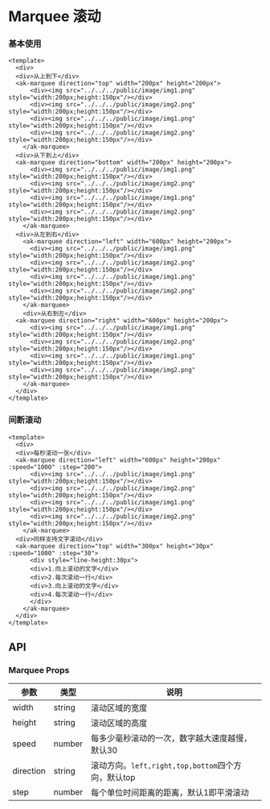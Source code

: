 <!-- Created by 337547038 -->

# Marquee 滚动

### 基本使用

```vue demo
<template>
  <div>
  <div>从上到下</div>
  <ak-marquee direction="top" width="200px" height="200px">
      <div><img src="../../../public/image/img1.png" style="width:200px;height:150px"/></div>
      <div><img src="../../../public/image/img2.png" style="width:200px;height:150px"/></div>
      <div><img src="../../../public/image/img1.png" style="width:200px;height:150px"/></div>
      <div><img src="../../../public/image/img2.png" style="width:200px;height:150px"/></div>
    </ak-marquee>
  <div>从下到上</div>
  <ak-marquee direction="bottom" width="200px" height="200px">
      <div><img src="../../../public/image/img1.png" style="width:200px;height:150px"/></div>
      <div><img src="../../../public/image/img2.png" style="width:200px;height:150px"/></div>
      <div><img src="../../../public/image/img1.png" style="width:200px;height:150px"/></div>
      <div><img src="../../../public/image/img2.png" style="width:200px;height:150px"/></div>
    </ak-marquee>
  <div>从左到右</div>
    <ak-marquee direction="left" width="600px" height="200px">
      <div><img src="../../../public/image/img1.png" style="width:200px;height:150px"/></div>
      <div><img src="../../../public/image/img2.png" style="width:200px;height:150px"/></div>
      <div><img src="../../../public/image/img1.png" style="width:200px;height:150px"/></div>
      <div><img src="../../../public/image/img2.png" style="width:200px;height:150px"/></div>
    </ak-marquee>
    <div>从右到左</div>
  <ak-marquee direction="right" width="600px" height="200px">
      <div><img src="../../../public/image/img1.png" style="width:200px;height:150px"/></div>
      <div><img src="../../../public/image/img2.png" style="width:200px;height:150px"/></div>
      <div><img src="../../../public/image/img1.png" style="width:200px;height:150px"/></div>
      <div><img src="../../../public/image/img2.png" style="width:200px;height:150px"/></div>
    </ak-marquee>
  </div>
</template>

```

### 间断滚动

```vue demo
<template>
  <div>
  <div>每秒滚动一张</div>
  <ak-marquee direction="left" width="600px" height="200px" :speed="1000" :step="200">
      <div><img src="../../../public/image/img1.png" style="width:200px;height:150px"/></div>
      <div><img src="../../../public/image/img2.png" style="width:200px;height:150px"/></div>
      <div><img src="../../../public/image/img1.png" style="width:200px;height:150px"/></div>
      <div><img src="../../../public/image/img2.png" style="width:200px;height:150px"/></div>
    </ak-marquee>
  <div>同样支持文字滚动</div>
  <ak-marquee direction="top" width="300px" height="30px" :speed="1000" :step="30">
      <div style="line-height:30px">
      <div>1.向上滚动的文字</div>
      <div>2.每次滚动一行</div>
      <div>3.向上滚动的文字</div>
      <div>4.每次滚动一行</div>
      </div>
    </ak-marquee>
  </div>
</template>

```

## API

### Marquee Props

| 参数        | 类型     | 说明                                     |
|-----------|--------|----------------------------------------|
| width     | string | 滚动区域的宽度                                |
| height    | string | 滚动区域的高度                                |
| speed     | number | 每多少毫秒滚动的一次，数字越大速度越慢，默认30               |
| direction | string | 滚动方向。`left,right,top,bottom`四个方向，默认top |
| step      | number | 每个单位时间距离的距离，默认1即平滑滚动                   |
